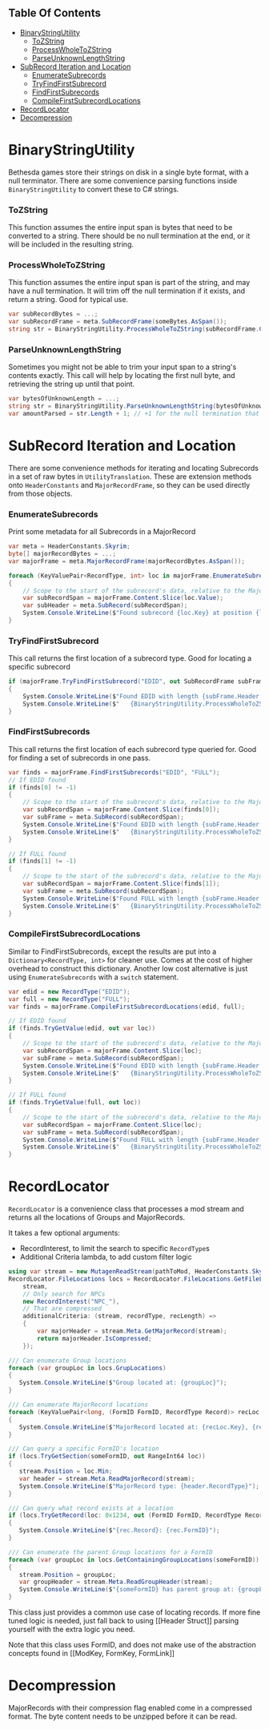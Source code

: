 <!-- START doctoc generated TOC please keep comment here to allow auto update -->
<!-- DON'T EDIT THIS SECTION, INSTEAD RE-RUN doctoc TO UPDATE -->
## Table Of Contents

- [BinaryStringUtility](#binarystringutility)
    - [ToZString](#tozstring)
    - [ProcessWholeToZString](#processwholetozstring)
    - [ParseUnknownLengthString](#parseunknownlengthstring)
- [SubRecord Iteration and Location](#subrecord-iteration-and-location)
    - [EnumerateSubrecords](#enumeratesubrecords)
    - [TryFindFirstSubrecord](#tryfindfirstsubrecord)
    - [FindFirstSubrecords](#findfirstsubrecords)
    - [CompileFirstSubrecordLocations](#compilefirstsubrecordlocations)
- [RecordLocator](#recordlocator)
- [Decompression](#decompression)

<!-- END doctoc generated TOC please keep comment here to allow auto update -->

# BinaryStringUtility
Bethesda games store their strings on disk in a single byte format, with a null terminator.  There are some convenience parsing functions inside `BinaryStringUtility` to convert these to C# strings.

### ToZString
This function assumes the entire input span is bytes that need to be converted to a string.  There should be no null termination at the end, or it will be included in the resulting string.

### ProcessWholeToZString
This function assumes the entire input span is part of the string, and may have a null termination.  It will trim off the null termination if it exists, and return a string.  Good for typical use.
```cs
var subRecordBytes = ...;
var subRecordFrame = meta.SubRecordFrame(someBytes.AsSpan());
string str = BinaryStringUtility.ProcessWholeToZString(subRecordFrame.Content);
```

### ParseUnknownLengthString
Sometimes you might not be able to trim your input span to a string's contents exactly.  This call will help by locating the first null byte, and retrieving the string up until that point.
```cs
var bytesOfUnknownLength = ...;
string str = BinaryStringUtility.ParseUnknownLengthString(bytesOfUnknownLength.AsSpan());
var amountParsed = str.Length + 1; // +1 for the null termination that was trimmed
```


# SubRecord Iteration and Location
There are some convenience methods for iterating and locating Subrecords in a set of raw bytes in `UtilityTranslation`.  These are extension methods onto `HeaderConstants` and `MajorRecordFrame`, so they can be used directly from those objects.

### EnumerateSubrecords
Print some metadata for all Subrecords in a MajorRecord
```cs
var meta = HeaderConstants.Skyrim;
byte[] majorRecordBytes = ...;
var majorFrame = meta.MajorRecordFrame(majorRecordBytes.AsSpan());

foreach (KeyValuePair<RecordType, int> loc in majorFrame.EnumerateSubrecords())
{
    // Scope to the start of the subrecord's data, relative to the MajorRecord content
    var subRecordSpan = majorFrame.Content.Slice(loc.Value);
    var subHeader = meta.SubRecord(subRecordSpan);
    System.Console.WriteLine($"Found subrecord {loc.Key} at position {loc.Value}, with length {subHeader.ContentLength}");
}
```

### TryFindFirstSubrecord
This call returns the first location of a subrecord type.  Good for locating a specific subrecord
```cs
if (majorFrame.TryFindFirstSubrecord("EDID", out SubRecordFrame subFrame))
{
    System.Console.WriteLine($"Found EDID with length {subFrame.Header.ContentLength}: ");
    System.Console.WriteLine($"   {BinaryStringUtility.ProcessWholeToZString(subFrame.Content)}");
}
```

### FindFirstSubrecords
This call returns the first location of each subrecord type queried for.  Good for finding a set of subrecords in one pass.
```cs
var finds = majorFrame.FindFirstSubrecords("EDID", "FULL");
// If EDID found
if (finds[0] != -1)
{
    // Scope to the start of the subrecord's data, relative to the MajorRecord content
    var subRecordSpan = majorFrame.Content.Slice(finds[0]);
    var subFrame = meta.SubRecord(subRecordSpan);
    System.Console.WriteLine($"Found EDID with length {subFrame.Header.ContentLength}: ");
    System.Console.WriteLine($"   {BinaryStringUtility.ProcessWholeToZString(subFrame.Content)}");
}

// If FULL found
if (finds[1] != -1)
{
    // Scope to the start of the subrecord's data, relative to the MajorRecord content
    var subRecordSpan = majorFrame.Content.Slice(finds[1]);
    var subFrame = meta.SubRecord(subRecordSpan);
    System.Console.WriteLine($"Found FULL with length {subFrame.Header.ContentLength}: ");
    System.Console.WriteLine($"   {BinaryStringUtility.ProcessWholeToZString(subFrame.Content)}");
}
```

### CompileFirstSubrecordLocations
Similar to FindFirstSubrecords, except the results are put into a `Dictionary<RecordType, int>` for cleaner use.  Comes at the cost of higher overhead to construct this dictionary.  Another low cost alternative is just using `EnumerateSubrecords` with a `switch` statement.

```cs
var edid = new RecordType("EDID");
var full = new RecordType("FULL");
var finds = majorFrame.CompileFirstSubrecordLocations(edid, full);

// If EDID found
if (finds.TryGetValue(edid, out var loc))
{
    // Scope to the start of the subrecord's data, relative to the MajorRecord content
    var subRecordSpan = majorFrame.Content.Slice(loc);
    var subFrame = meta.SubRecord(subRecordSpan);
    System.Console.WriteLine($"Found EDID with length {subFrame.Header.ContentLength}: ");
    System.Console.WriteLine($"   {BinaryStringUtility.ProcessWholeToZString(subFrame.Content)}");
}

// If FULL found
if (finds.TryGetValue(full, out loc))
{
    // Scope to the start of the subrecord's data, relative to the MajorRecord content
    var subRecordSpan = majorFrame.Content.Slice(loc);
    var subFrame = meta.SubRecord(subRecordSpan);
    System.Console.WriteLine($"Found FULL with length {subFrame.Header.ContentLength}: ");
    System.Console.WriteLine($"   {BinaryStringUtility.ProcessWholeToZString(subFrame.Content)}");
}
```

# RecordLocator
`RecordLocator` is a convenience class that processes a mod stream and returns all the locations of Groups and MajorRecords.


It takes a few optional arguments:
- RecordInterest, to limit the search to specific `RecordType`s
- Additional Criteria lambda, to add custom filter logic

```cs
using var stream = new MutagenReadStream(pathToMod, HeaderConstants.Skyrim);
RecordLocator.FileLocations locs = RecordLocator.FileLocations.GetFileLocations(
    stream,
    // Only search for NPCs
    new RecordInterest("NPC_"),
    // That are compressed
    additionalCriteria: (stream, recordType, recLength) =>
    {
        var majorHeader = stream.Meta.GetMajorRecord(stream);
        return majorHeader.IsCompressed;
    });

/// Can enumerate Group locations
foreach (var groupLoc in locs.GrupLocations)
{
   System.Console.WriteLine($"Group located at: {groupLoc}");
}

/// Can enumerate MajorRecord locations
foreach (KeyValuePair<long, (FormID FormID, RecordType Record)> recLoc in locs.ListedRecords)
{
   System.Console.WriteLine($"MajorRecord located at: {recLoc.Key}, {recLoc.Value.FormID}");
}

/// Can query a specific FormID's location
if (locs.TryGetSection(someFormID, out RangeInt64 loc))
{
   stream.Position = loc.Min;
   var header = stream.Meta.ReadMajorRecord(stream);
   System.Console.WriteLine($"MajorRecord type: {header.RecordType}");
}

/// Can query what record exists at a location
if (locs.TryGetRecord(loc: 0x1234, out (FormID FormID, RecordType Record) rec))
{
   System.Console.WriteLine($"{rec.Record}: {rec.FormID}");
}

/// Can enumerate the parent Group locations for a FormID
foreach (var groupLoc in locs.GetContainingGroupLocations(someFormID))
{
   stream.Position = groupLoc;
   var groupHeader = stream.Meta.ReadGroupHeader(stream);
   System.Console.WriteLine($"{someFormID} has parent group at: {groupLoc}.  Type: {groupHeader.GroupType}");
}
```

This class just provides a common use case of locating records.  If more fine tuned logic is needed, just fall back to using [[Header Struct]] parsing yourself with the extra logic you need.

Note that this class uses FormID, and does not make use of the abstraction concepts found in [[ModKey, FormKey, FormLink]]

# Decompression
MajorRecords with their compression flag enabled come in a compressed format.  The byte content needs to be unzipped before it can be read.
